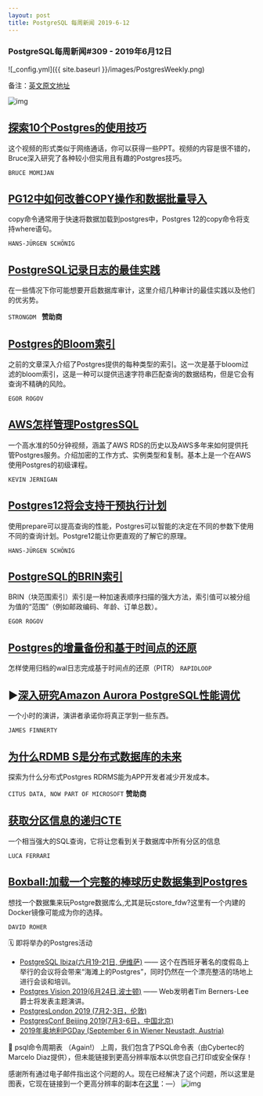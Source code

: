 ```yaml
---
layout: post
title: PostgreSQL 每周新闻 2019-6-12
---
```


### PostgreSQL每周新闻#309 - 2019年6月12日
![_config.yml]({{ site.baseurl }}/images/PostgresWeekly.png)

备注：[英文原文地址](https://postgresweekly.com/issues/309)

![img](https://res.cloudinary.com/cpress/image/upload/w_1280,e_sharpen:60/v1560346213/fg5y56anj1ybanycy7h3.jpg)  

## [ 探索10个Postgres的使用技巧](https://www.youtube.com/watch?v=vFq9Yg8a3CE)
 这个视频的形式类似于网络通话，你可以获得一些PPT。视频的内容是很不错的，Bruce深入研究了各种较小但实用且有趣的Postgres技巧。

`BRUCE MOMIJAN`

## [PG12中如何改善COPY操作和数据批量导入](https://www.cybertec-postgresql.com/en/tech-preview-improving-copy-and-bulkloading-in-postgresql-12/) 
copy命令通常用于快速将数据加载到postgres中，Postgres 12的copy命令将支持where语句。

`HANS-JÜRGEN SCHÖNIG`

## [PostgreSQL记录日志的最佳实践](https://www.strongdm.com/postgresql-logging-best-practices/?utm_source=PG%20Weekly&utm_medium=email&utm_campaign=2019-06-07%20-%20%5BRBLP%5D%20-%20%5BSDM%5D%20-%20postrgres)
在一些情况下你可能想要开启数据库审计，这里介绍几种审计的最佳实践以及他们的优劣势。

`STRONGDM ` **赞助商**

## [Postgres的Bloom索引](https://habr.com/en/company/postgrespro/blog/452968/)
之前的文章深入介绍了Postgres提供的每种类型的索引。这一次是基于bloom过滤的bloom索引，这是一种可以提供迅速字符串匹配查询的数据结构，但是它会有查询不精确的风险。

`EGOR ROGOV`

## [AWS怎样管理PostgresSQL](https://www.youtube.com/watch?v=hdQ-geGBsq4)
一个高水准的50分钟视频，涵盖了AWS RDS的历史以及AWS多年来如何提供托管Postgres服务。介绍加密的工作方式、实例类型和复制。基本上是一个在AWS使用Postgres的初级课程。

`KEVIN JERNIGAN`

## [Postgres12将会支持干预执行计划](https://habr.com/en/company/postgrespro/blog/452900/)
使用prepare可以提高查询的性能，Postgres可以智能的决定在不同的参数下使用不同的查询计划。Postgre12能让你更直观的了解它的原理。

`HANS-JÜRGEN SCHÖNIG`

## [PostgreSQL的BRIN索引](https://pganalyze.com/ebooks/optimizing-postgres-query-performance?utm_source=PostgresWeeklySecondary)
BRIN（块范围索引）索引是一种加速表顺序扫描的强大方法，索引值可以被分组为值的“范围”（例如邮政编码、年龄、订单总数）。

`EGOR ROGOV`

## [Postgres的增量备份和基于时间点的还原](https://pgdash.io/blog/postgres-incremental-backup-recovery.html)
怎样使用归档的wal日志完成基于时间点的还原（PITR）
`RAPIDLOOP`

## ▶[深入研究Amazon Aurora PostgreSQL性能调优](https://www.youtube.com/watch?v=hdQ-geGBsq4)
一个小时的演讲，演讲者承诺你将真正学到一些东西。

`JAMES FINNERTY`

## [为什么RDMB S是分布式数据库的未来](https://www.citusdata.com/blog/2018/11/30/why-rdbms-is-the-future-of-distributed-databases/?utm_source=PG_Weekly&utm_medium=email&utm_campaign=sponsor_blog)
探索为什么分布式Postgres RDRMS能为APP开发者减少开发成本。

`CITUS DATA, NOW PART OF MICROSOFT` **赞助商**

## [获取分区信息的递归CTE](https://fluca1978.github.io/2019/06/12/PartitioningCTE.html)
一个相当强大的SQL查询，它将让您看到关于数据库中所有分区的信息

`LUCA FERRARI`

## [Boxball:加载一个完整的棒球历史数据集到Postgres](https://github.com/droher/boxball)
想找一个数据集来玩Postgre数据库么,尤其是玩cstore_fdw?这里有一个内建的Docker镜像可能成为你的选择。

`DAVID ROHER`

🗓  即将举办的Postgres活动  
- [PostgreSQL Ibiza(六月19-21日, 伊维萨)](https://www.pgibz.io/index.html) —— 这个在西班牙著名的度假岛上举行的会议将会带来“海滩上的Postgres”，同时仍然在一个漂亮整洁的场地上进行会谈和培训。  
- [Postgres Vision 2019(6月24日,波士顿)](https://postgresvision.com/) —— Web发明者Tim Berners-Lee爵士将发表主题演讲。
- [PostgresLondon 2019 (7月2-3日，伦敦)](https://postgreslondon.org/)
- [PostgresConf Beijing 2019(7月3-6日，中国北京)](https://postgresconf.org/conferences/Beijing)
- [2019年奥地利PGDay (September 6 in Wiener Neustadt, Austria)](https://pgday.at/en/)

🔬 psql命令周期表 （Again!）
上周，我们包含了PSQL命令表（由Cybertec的Marcelo Diaz提供），但未能链接到更高分辨率版本以供您自己打印或安全保存！

感谢所有通过电子邮件指出这个问题的人。现在已经解决了这个问题，所以这里是图表，它现在链接到一个更高分辨率的副本在[这里](http://no.gd/cheatsheet.png)：—）
![img](https://res.cloudinary.com/cpress/image/upload/w_1280,e_sharpen:60/v1559733987/y74anviavcgujchlknif.png)


